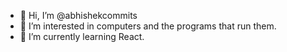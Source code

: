 - 👋 Hi, I’m @abhishekcommits
- 👀 I’m interested in computers and the programs that run them.
- 🌱 I’m currently learning React.

<!---
abhishekcommits/abhishekcommits is a ✨ special ✨ repository because its `README.md` (this file) appears on your GitHub profile.
You can click the Preview link to take a look at your changes.
--->
